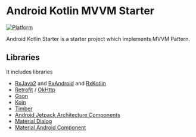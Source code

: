 # Android Kotlin MVVM Starter

[![Platform](https://img.shields.io/badge/platform-Android-green.svg)](http://developer.android.com/index.html)


Android Kotlin Starter is a starter project which implements MVVM Pattern.  


## Libraries
It includes libraries
- [RxJava2](https://github.com/ReactiveX/RxJava) and [RxAndroid](https://github.com/ReactiveX/RxAndroid) and [RxKotlin](https://github.com/ReactiveX/RxKotlin) 
- [Retrofit](http://square.github.io/retrofit/) / [OkHttp](http://square.github.io/okhttp/)
- [Gson](https://github.com/google/gson)
- [Koin](https://insert-koin.io)
- [Timber](https://github.com/JakeWharton/timber)
- [Android Jetpack Architecture Components](https://developer.android.com/jetpack/arch/)
- [Material Dialog](https://github.com/afollestad/material-dialogs)
- [Material Android Component](https://github.com/material-components/material-components-android) 
